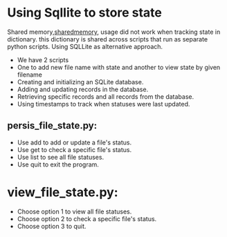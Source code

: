 # Using Sqllite to store state
Shared memory,[sharedmemory](../sharedmemory), usage did not work when  tracking state in dictionary. this dictionary
is shared across scripts that run as separate python scripts. Using SQLLite as alternative approach. 


* We have 2 scripts
* One to add  new file name with state and another to view state by given filename
* Creating and initializing an SQLite database.
* Adding and updating records in the database.
* Retrieving specific records and all records from the database.
* Using timestamps to track when statuses were last updated.

## persis_file_state.py:
* Use add <filename> <status> to add or update a file's status.
* Use get <filename> to check a specific file's status.
* Use list to see all file statuses.
* Use quit to exit the program.


# view_file_state.py:
* Choose option 1 to view all file statuses.
* Choose option 2 to check a specific file's status.
* Choose option 3 to quit.